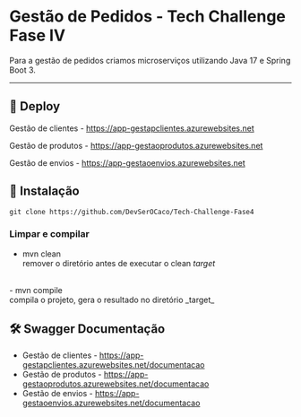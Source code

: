 # Gestão de Pedidos - Tech Challenge Fase IV
Para a gestão de pedidos criamos microserviços utilizando Java 17 e Spring Boot 3.

<hr>

## 🚀 Deploy

Gestão de clientes - https://app-gestapclientes.azurewebsites.net

Gestão de produtos - https://app-gestaoprodutos.azurewebsites.net

Gestão de envios - https://app-gestaoenvios.azurewebsites.net



## 🔧 Instalação

```shell
git clone https://github.com/DevSerOCaco/Tech-Challenge-Fase4
```
### Limpar e compilar

- mvn clean<br>
  remover o diretório antes de executar o clean _target_
<br>
- mvn compile<br>
  compila o projeto, gera o resultado no diretório _target_

## 🛠️ Swagger Documentação
- Gestão de clientes - https://app-gestapclientes.azurewebsites.net/documentacao
- Gestão de produtos - https://app-gestaoprodutos.azurewebsites.net/documentacao
- Gestão de envios - https://app-gestaoenvios.azurewebsites.net/documentacao

